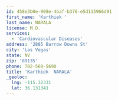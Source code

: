 ```yaml
---
id: 458e3b0e-908e-4baf-b376-e5d115966d91
first_name: 'Karthiek '
last_name: NARALA
license: M.D.
services:
  - 'Cardiovascular Diseases'
address: '2885 Barrow Downs St'
city: 'Las Vegas'
state: NV
zip: '89135'
phone: 702-569-5690
title: 'Karthiek  NARALA'
_geoloc:
  lng: -115.32331
  lat: 36.131341
---
```

